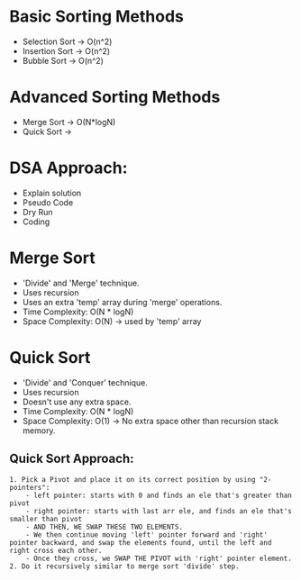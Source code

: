 # Basic Sorting Methods
- Selection Sort -> O(n^2)
- Insertion Sort -> O(n^2)
- Bubble Sort -> O(n^2)

# Advanced Sorting Methods
- Merge Sort  -> O(N*logN)
- Quick Sort -> 


# DSA Approach:
- Explain solution
- Pseudo Code
- Dry Run
- Coding

# Merge Sort
- 'Divide' and 'Merge' technique.
- Uses recursion
- Uses an extra 'temp' array during 'merge' operations.
- Time Complexity: O(N * logN)
- Space Complexity: O(N) -> used by 'temp' array

# Quick Sort
- 'Divide' and 'Conquer' technique.
- Uses recursion
- Doesn't use any extra space.
- Time Complexity: O(N * logN)
- Space Complexity: O(1) -> No extra space other than recursion stack memory.
## Quick Sort Approach:
    1. Pick a Pivot and place it on its correct position by using "2-pointers":
        - left pointer: starts with 0 and finds an ele that's greater than pivot
        - right pointer: starts with last arr ele, and finds an ele that's smaller than pivot
        - AND THEN, WE SWAP THESE TWO ELEMENTS.
        - We then continue moving 'left' pointer forward and 'right' pointer backward, and swap the elements found, until the left and right cross each other.
        - Once they cross, we SWAP THE PIVOT with 'right' pointer element.
    2. Do it recursively similar to merge sort 'divide' step.
